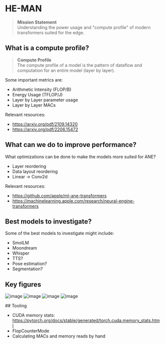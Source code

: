 # HE-MAN

> **Mission Statement** \
> Understanding the power usage and "compute profile" of modern transformers suited for the edge.

## What is a compute profile?

> **Compute Profile** \
> The compute profile of a model is the pattern of dataflow and computation for an entire model (layer by layer).

Some important metrics are:
- Arithmetic Intensity (FLOP/B)
- Energy Usage (TFLOP/J)
- Layer by Layer parameter usage
- Layer by Layer MACs

Relevant resources:
- https://arxiv.org/pdf/2109.14320
- https://arxiv.org/pdf/2206.15472

## What can we do to improve performance?

What optimizations can be done to make the models more suited for ANE? 

- Layer reordering
- Data layout reordering
- Linear -> Conv2d

Relevant resources:
- https://github.com/apple/ml-ane-transformers
- https://machinelearning.apple.com/research/neural-engine-transformers

## Best models to investigate?

Some of the best models to investigate might include:
- SmolLM
- Moondream
- Whisper
- TTS? 
- Pose estimation?
- Segmentation?

## Key figures

![image](https://github.com/user-attachments/assets/afdd247e-9548-4da3-b872-7965fc5e1948)
![image](https://github.com/user-attachments/assets/4a205e26-925d-41c2-bedd-d9e60cd45bbf)
![image](https://github.com/user-attachments/assets/836d5733-93ec-41d8-9f61-6b99b897a0db)
![image](https://github.com/user-attachments/assets/ebe74a99-5860-44bc-bd64-90a0e79bd7d9)


## Tooling

- CUDA memory stats: https://pytorch.org/docs/stable/generated/torch.cuda.memory_stats.html
- FlopCounterMode
- Calculating MACs and memory reads by hand
